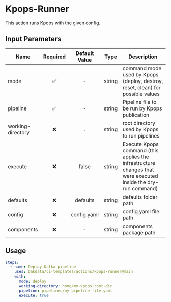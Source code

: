 # Kpops-Runner

This action runs Kpops with the given config.

## Input Parameters

| Name              | Required | Default Value |  Type  | Description                                                                                                   |
| ----------------- | :------: | :-----------: | :----: | ------------------------------------------------------------------------------------------------------------- |
| mode              |    ✅    |       -       | string | command mode used by Kpops (deploy, destroy, reset, clean) for possible values                                |
| pipeline          |    ✅    |       -       | string | Pipeline file to be run by Kpops publication                                                                  |
| working-directory |    ❌    |       .       | string | root directory used by Kpops to run pipelines                                                                 |
| execute           |    ❌    |     false     | string | Execute Kpops command (this applies the infrastructure changes that were executed inside the dry-run command) |
| defaults          |    ❌    |   defaults    | string | defaults folder path                                                                                          |
| config            |    ❌    |  config.yaml  | string | config.yaml file path                                                                                         |
| components        |    ❌    |  -  | string | components package path                                                                                         |

## Usage

```yaml
steps:
  - name: Deploy Kafka pipeline
    uses: bakdata/ci-templates/actions/kpops-runner@main
    with:
      mode: deploy
      working-directory: home/my-kpops-root-dir
      pipeline: pipelines/my-pipeline-file.yaml
      execute: true
```
